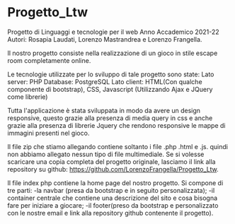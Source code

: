 # Progetto_Ltw

Progetto di Linguaggi e tecnologie per il web Anno Accademico 2021-22 
Autori: Rosapia Laudati, Lorenzo Mastrandrea e Lorenzo Frangella.

Il nostro progetto consiste nella realizzazione di un gioco in stile escape room 
completamente online. 

Le tecnologie utilizzate per lo sviluppo di tale progetto sono state:
Lato server: PHP
Database: PostgreSQL
Lato client: HTML(Con qualche componente di bootstrap), CSS, Javascript (Utilizzando Ajax e JQuery come librerie)

Tutta l'applicazione è stata sviluppata in modo da avere un design responsive, questo grazie alla presenza di media 
query in css e anche grazie alla presenza di librerie Jquery che rendono responsive le mappe di immagini presenti
nel gioco.

Il file zip che stiamo allegando contiene soltanto i file .php .html e .js. quindi non abbiamo allegato nessun tipo di
file multimediale. Se si volesse scaricare una copia completa del progetto originale, lasciamo il link alla 
repository su github: https://github.com/LorenzoFrangella/Progetto_Ltw.

Il file index php contiene la home page del nostro progetto.
Si compone di tre parti:
-la navbar (presa da bootstrap e in seguito personalizzata);
-il container centrale che contiene una descrizione del sito e cosa bisogna fare per iniziare a giocare;
-il footer(preso da bootstrap e personalizzato con le nostre email e link alla repository github contenente il progetto).



